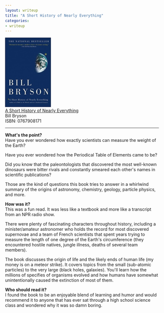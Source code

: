 ```yaml
---
layout: writeup
title: "A Short History of Nearly Everything"
categories:
- writeup
---
```



![](/static/short-history.jpg)  
[A Short History of Nearly Everything][link]   
Bill Bryson    
ISBN: 0767908171    

---

**What's the point?**  
Have you ever wondered how exactly scientists can measure the weight of the Earth?

Have you ever wondered how the Periodical Table of Elements came to be? 

Did you know that the paleontologists that discovered the most well-known dinosaurs were 
bitter rivals and constantly smeared each other's names in scientific publications?

Those are the kind of questions this book tries to answer in a whirlwind summary of
the origins of astronomy, chemistry, geology, particle physics, and more.
 
**How was it?**  
This was a fun read. It was less like a textbook and more like a transcript from an
NPR radio show. 

There were plenty of fascinating characters throughout history, including
a minister/amateur astronomer who holds the record for most discovered supernovae and a
team of French scientists that spent years trying to measure the length of one degree of
the Earth's circumference (they encountered hostile natives, jungle illness, deaths of 
several team members).

The book discusses the origin of life and the likely ends of human life (my money is on
a meteor strike). It covers topics from the small (sub-atomic particles) to the very
large (black holes, galaxies). You'll learn how the millions of specifies of organisms
evolved and how humans have somewhat unintentionally caused the extinction of most of
them.

**Who should read it?**  
I found the book to be an enjoyable blend of learning and humor and would recommend it to
anyone that has ever sat through a high school science class and wondered why it was so
damn boring.

[link]: http://www.amazon.com/exec/obidos/ASIN/076790818X/ref=nosim&tag=bookreview0a1-20